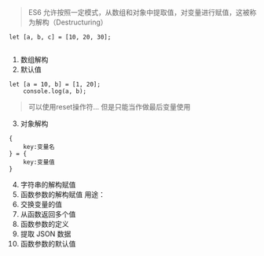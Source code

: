 > ES6 允许按照一定模式，从数组和对象中提取值，对变量进行赋值，这被称为解构（Destructuring）
```
let [a, b, c] = [10, 20, 30];
    
```
1. 数组解构
2. 默认值
```
let [a = 10, b] = [1, 20];
    console.log(a, b);
```
> 可以使用reset操作符... 但是只能当作做最后变量使用
3. 对象解构
```
{
    key:变量名
} = {
    key:变量值
}

```
4. 字符串的解构赋值
5. 函数参数的解构赋值
用途：
6. 交换变量的值
7. 从函数返回多个值
8. 函数参数的定义
9. 提取 JSON 数据
10. 函数参数的默认值